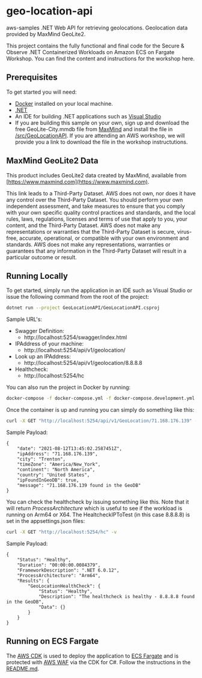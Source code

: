 # geo-location-api
aws-samples .NET Web API for retrieving geolocations. Geolocation data provided by MaxMind GeoLite2.

This project contains the fully functional and final code for the Secure & Observe .NET Containerized Workloads on Amazon ECS on Fargate Workshop. You can find the content and instructions for the workshop here.

## Prerequisites
To get started you will need:
- [Docker](https://docs.docker.com/install/) installed on your local machine.
- [.NET](https://dotnet.microsoft.com/)
- An IDE for building .NET applications such as [Visual Studio](https://visualstudio.microsoft.com/)
- If you are building this sample on your own, sign up and download the free GeoLite-City.mmdb file from [MaxMind](https://dev.maxmind.com/geoip/geolite2-free-geolocation-data) and install the file in [/src/GeoLocationAPI](/src/GeoLocationAPI/). If you are attending an AWS workshop, we will provide you a link to download the file in the workshop instructutions. 

## MaxMind GeoLite2 Data
This product includes GeoLite2 data created by MaxMind, available from [https://www.maxmind.com](https://www.maxmind.com). 

This link leads to a Third-Party Dataset. AWS does not own, nor does it have any control over the Third-Party Dataset. You should perform your own independent assessment, and take measures to ensure that you comply with your own specific quality control practices and standards, and the local rules, laws, regulations, licenses and terms of use that apply to you, your content, and the Third-Party Dataset. AWS does not make any representations or warranties that the Third-Party Dataset is secure, virus-free, accurate, operational, or compatible with your own environment and standards. AWS does not make any representations, warranties or guarantees that any information in the Third-Party Dataset will result in a particular outcome or result.

## Running Locally

To get started, simply run the application in an IDE such as Visual Studio or issue the following command from the root of the project:
```sh
dotnet run --project GeoLocationAPI/GeoLocationAPI.csproj
```
Sample URL's:
- Swagger Definition: 
  - http://localhost:5254/swagger/index.html
- IPAddress of your machine:
  - http://localhost:5254/api/v1/geolocation/
- Look up an IPAddress:
  -  http://localhost:5254/api/v1/geolocation/8.8.8.8
- Healthcheck:
  - http://localhost:5254/hc

You can also run the project in Docker by running:
```sh
docker-compose -f docker-compose.yml -f docker-compose.development.yml up
```
Once the container is up and running you can simply do something like this:

```sh
curl -X GET "http://localhost:5254/api/v1/GeoLocation/71.168.176.139" -v
```

Sample Payload:
```
{
	"date": "2021-08-12T13:45:02.2587451Z",
	"ipAddress": "71.168.176.139",
	"city": "Trenton",
	"timeZone": "America/New_York",
	"continent": "North America",
	"country": "United States",
	"ipFoundInGeoDB": true,
	"message": "71.168.176.139 found in the GeoDB"
}
```
You can check the healthcheck by issuing something like this. Note that it will return *ProcessArchitecture* which is useful to see if the workload is running on Arm64 or X64. The HealtcheckIPToTest (in this case 8.8.8.8) is set in the appsettings.json files:

```sh
curl -X GET "http://localhost:5254/hc" -v
```

Sample Payload:
```
{
	"Status": "Healthy",
	"Duration": "00:00:00.0084379",
	"FrameworkDescription": ".NET 6.0.12",
	"ProcessArchitecture": "Arm64",
	"Results": {
		"GeoLocationHealthCheck": {
			"Status": "Healthy",
			"Description": "The healthcheck is healthy - 8.8.8.8 found in the GeoDB",
			"Data": {}
		}
	}
}
```
## Running on ECS Fargate

The [AWS CDK](https://aws.amazon.com/cdk/) is used to deploy the application to [ECS Fargate](https://aws.amazon.com/fargate/) and is protected with [AWS WAF](https://aws.amazon.com/waf/) via the CDK for C#. Follow the instructions in the [README.md](CdkGeoLocationApi/README.md).